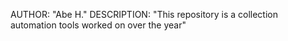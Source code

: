 AUTHOR:       "Abe H." 
DESCRIPTION:  "This repository is a collection automation tools worked on over the year"
<!---
dbaknack/dbaknack is a ✨ special ✨ repository because its `README.md` (this file) appears on your GitHub profile.
You can click the Preview link to take a look at your changes.
--->
